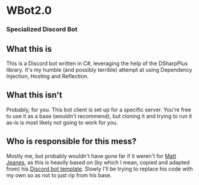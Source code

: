 # WBot2.0
### Specialized Discord Bot

## What this is
This is a Discord bot written in C#, leveraging the help of the DSharpPlus library.
It's my humble (and possibly terrible) attempt at using Dependency Injection, Hosting and Reflection.

## What this isn't
Probably, for you. This bot client is set up for a specific server. You're free to use it as a base (wouldn't recommend), 
but cloning it and trying to run it as-is is most likely not going to work for you.

## Who is responsible for this mess?
Mostly me, but probably wouldn't have gone far if it weren't for [Matt Jeanes](https://github.com/MattJeanes),
as this is heavily based on (by which I mean, copied and adapted from) his [Discord bot template](https://github.com/MattJeanes/DiscordBot).
Slowly I'll be trying to replace his code with my own so as not to just rip from his base.
